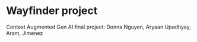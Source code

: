 # Wayfinder project
Context Augmented Gen AI final project: Donna Nguyen, Aryaan Upadhyay, Aram, Jimenez
